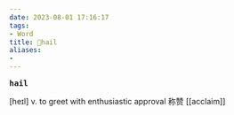 ```yaml
---
date: 2023-08-01 17:16:17
tags: 
- Word
title: 📖hail
aliases: 
- 
---
```


<pre><strong>hail</strong></pre>

[heɪl]
v. to greet with enthusiastic approval 称赞
[[acclaim]]

